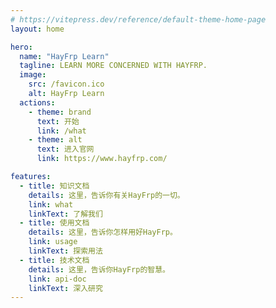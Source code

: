```yaml
---
# https://vitepress.dev/reference/default-theme-home-page
layout: home

hero:
  name: "HayFrp Learn"
  tagline: LEARN MORE CONCERNED WITH HAYFRP.
  image:
    src: /favicon.ico
    alt: HayFrp Learn
  actions:
    - theme: brand
      text: 开始
      link: /what
    - theme: alt
      text: 进入官网
      link: https://www.hayfrp.com/

features:
  - title: 知识文档
    details: 这里，告诉你有关HayFrp的一切。
    link: what
    linkText: 了解我们
  - title: 使用文档
    details: 这里，告诉你怎样用好HayFrp。
    link: usage
    linkText: 探索用法
  - title: 技术文档
    details: 这里，告诉你HayFrp的智慧。
    link: api-doc
    linkText: 深入研究
---
```


<style>
:root {
  --vp-home-hero-name-color: transparent;
  --vp-home-hero-name-background: -webkit-linear-gradient(120deg, pink, lightblue);

  --vp-home-hero-image-background-image: linear-gradient(-45deg,  pink 50%, lightblue 50%);
  --vp-home-hero-image-filter: blur(44px);

}
</style>
